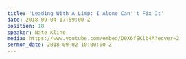 ```yaml
---
title: 'Leading With A Limp: I Alone Can''t Fix It'
date: 2018-09-04 17:59:00 Z
position: 18
speaker: Nate Kline
media: https://www.youtube.com/embed/D0X6fEKlb4A?ecver=2
sermon_date: 2018-09-02 10:00:00 Z
---
```


